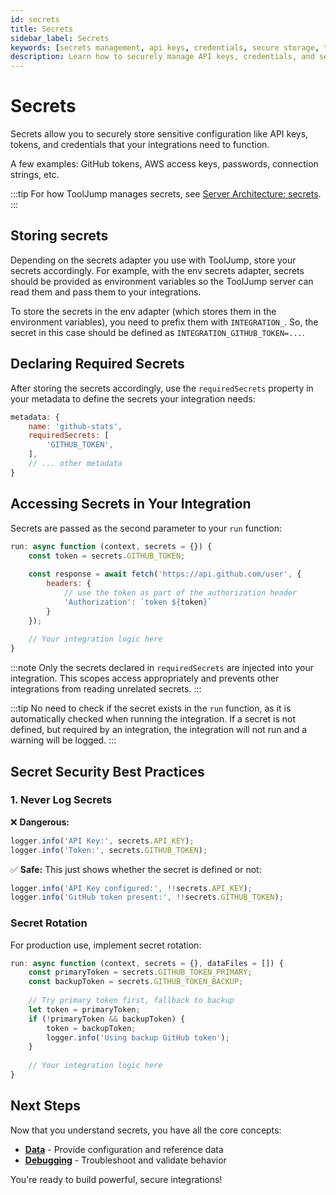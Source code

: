 ```yaml
---
id: secrets
title: Secrets
sidebar_label: Secrets
keywords: [secrets management, api keys, credentials, secure storage, tooljump secrets]
description: Learn how to securely manage API keys, credentials, and secrets in ToolJump integrations using environment variables and secure storage patterns.
---
```


# Secrets

Secrets allow you to securely store sensitive configuration like API keys, tokens, and credentials that your integrations need to function.

A few examples: GitHub tokens, AWS access keys, passwords, connection strings, etc.

:::tip
For how ToolJump manages secrets, see [Server Architecture: secrets](../server-architecture.md#manages-secrets-required-for-connecting-to-external-tools-from-integrations).
:::

## Storing secrets
Depending on the secrets adapter you use with ToolJump, store your secrets accordingly. For example, with the env secrets adapter, secrets should be provided as environment variables so the ToolJump server can read them and pass them to your integrations.

To store the secrets in the env adapter (which stores them in the environment variables), you need to prefix them with `INTEGRATION_`. So, the secret in this case should be defined as `INTEGRATION_GITHUB_TOKEN=...`.

## Declaring Required Secrets

After storing the secrets accordingly, use the `requiredSecrets` property in your metadata to define the secrets your integration needs:

```javascript
metadata: {
    name: 'github-stats',
    requiredSecrets: [
        'GITHUB_TOKEN',
    ],
    // ... other metadata
}
```

## Accessing Secrets in Your Integration

Secrets are passed as the second parameter to your `run` function:

```javascript
run: async function (context, secrets = {}) {
    const token = secrets.GITHUB_TOKEN;
    
    const response = await fetch('https://api.github.com/user', {
        headers: {
            // use the token as part of the authorization header
            'Authorization': `token ${token}`
        }
    });
    
    // Your integration logic here
}
```

:::note
Only the secrets declared in `requiredSecrets` are injected into your integration. This scopes access appropriately and prevents other integrations from reading unrelated secrets.
:::

:::tip
No need to check if the secret exists in the `run` function, as it is automatically checked when running the integration. If a secret is not defined, but required by an integration, the integration will not run and a warning will be logged.
:::

## Secret Security Best Practices

### 1. Never Log Secrets

❌ **Dangerous:**
```javascript
logger.info('API Key:', secrets.API_KEY);
logger.info('Token:', secrets.GITHUB_TOKEN);
```

✅ **Safe:**
This just shows whether the secret is defined or not:
```javascript
logger.info('API Key configured:', !!secrets.API_KEY);
logger.info('GitHub token present:', !!secrets.GITHUB_TOKEN);
```

### Secret Rotation

For production use, implement secret rotation:

```javascript
run: async function (context, secrets = {}, dataFiles = []) {
    const primaryToken = secrets.GITHUB_TOKEN_PRIMARY;
    const backupToken = secrets.GITHUB_TOKEN_BACKUP;
    
    // Try primary token first, fallback to backup
    let token = primaryToken;
    if (!primaryToken && backupToken) {
        token = backupToken;
        logger.info('Using backup GitHub token');
    }
    
    // Your integration logic here
}
```

## Next Steps

Now that you understand secrets, you have all the core concepts:
- **[Data](./data.md)** - Provide configuration and reference data
- **[Debugging](./debugging.md)** - Troubleshoot and validate behavior

You're ready to build powerful, secure integrations!
